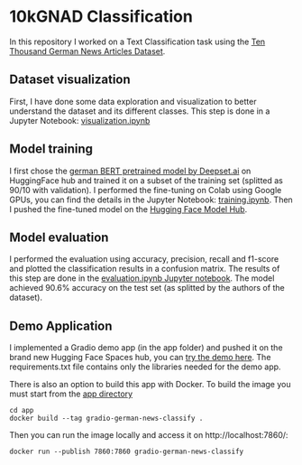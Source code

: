 # 10kGNAD Classification
In this repository I worked on a Text Classification task using the [Ten Thousand German News Articles Dataset](https://tblock.github.io/10kGNAD/).

## Dataset visualization
First, I have done some data exploration and visualization to better understand the dataset and its different classes.
This step is done in a Jupyter Notebook: [visualization.ipynb](./visualization.ipynb)

## Model training
I first chose the [german BERT pretrained model by Deepset.ai](https://www.deepset.ai/german-bert) on HuggingFace hub and trained it on a subset of the training set (splitted as 90/10 with validation). I performed the fine-tuning on Colab using Google GPUs, you can find the details in the Jupyter Notebook: [training.ipynb](./training.ipynb). Then I pushed the fine-tuned model on the [Hugging Face Model Hub](https://huggingface.co/Mathking/bert-base-german-gnad10-cased).

## Model evaluation
I performed the evaluation using accuracy, precision, recall and f1-score and plotted the classification results in a confusion matrix. The results of this step are done in the [evaluation.ipynb Jupyter notebook](./evaluation.ipynb).
The model achieved 90.6% accuracy on the test set (as splitted by the authors of the dataset).

## Demo Application
I implemented a Gradio demo app (in the app folder) and pushed it on the brand new Hugging Face Spaces hub, you can [try the demo here](https://huggingface.co/spaces/Mathking/german-news-classification). The requirements.txt file contains only the libraries needed for the demo app.

There is also an option to build this app with Docker. To build the image you must start from the [app directory](./app/)
```
cd app
docker build --tag gradio-german-news-classify .
```
Then you can run the image locally and access it on http://localhost:7860/:
```
docker run --publish 7860:7860 gradio-german-news-classify
```